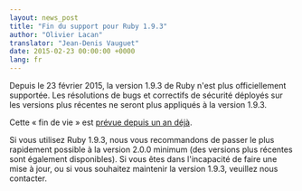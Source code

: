 ```yaml
---
layout: news_post
title: "Fin du support pour Ruby 1.9.3"
author: "Olivier Lacan"
translator: "Jean-Denis Vauguet"
date: 2015-02-23 00:00:00 +0000
lang: fr
---
```


Depuis le 23 février 2015, la version 1.9.3 de Ruby n'est plus officiellement supportée. Les résolutions de bugs et correctifs de sécurité déployés sur les versions plus récentes ne seront plus appliqués à la version 1.9.3.

Cette « fin de vie » est [prévue depuis un an déjà](https://www.ruby-lang.org/fr/news/2014/01/10/ruby-1-9-3-will-end-on-2015/).

Si vous utilisez Ruby 1.9.3, nous vous recommandons de passer le plus rapidement possible à la version 2.0.0 minimum (des versions plus récentes sont également disponibles). Si vous êtes dans l'incapacité de faire une mise à jour, ou si vous souhaitez maintenir la version 1.9.3, veuillez nous contacter.
